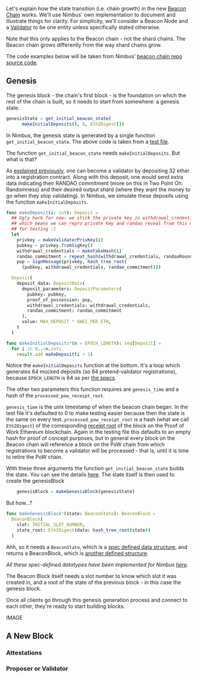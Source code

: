 Let's explain how the state transition (i.e. chain growth) in the new [Beacon Chain](https://our.status.im/two-point-oh-the-beacon-chain/) works. We'll use Nimbus' own implementation to document and illustrate things for clarity. For simplicity, we'll consider a Beacon Node and a [Validator](https://our.status.im/two-point-oh-explaining-validators/) to be one entity unless specifically stated otherwise.

Note that this only applies to the Beacon chain - not the shard chains. The Beacon chain grows differently from the way shard chains grow.

The code examples below will be taken from Nimbus' [beacon chain repo source code](https://github.com/status-im/nim-beacon-chain/).

## Genesis

The genesis block - the chain's first block - is the foundation on which the rest of the chain is built, so it needs to start from somewhere: a genesis state. 

```nim
genesisState = get_initial_beacon_state(
      makeInitialDeposits(), 0, Eth2Digest())
```

In Nimbus, the genesis state is generated by a single function `get_initial_beacon_state`. The above code is taken from a [test file](https://github.com/status-im/nim-beacon-chain/blob/master/tests/test_state_transition.nim#L21-L22).

The function `get_initial_beacon_state` needs `makeInitialDeposits`. But what is that? 

As [explained previously](https://our.status.im/two-point-oh-the-tale-of-two-ethers/), one can become a validator by depositing 32 ether into a registration contract. Along with this deposit, one would send extra data indicating their RANDAO commitment (more on this in Two Point Oh: Randomness) and their desired output shard (where they want the money to go when they stop validating). In Nimbus, we simulate these deposits using the function `makeInitialDeposits`.

```nim
func makeDeposit(i: int): Deposit =
  ## Ugly hack for now: we stick the private key in withdrawal_credentials
  ## which means we can repro private key and randao reveal from this data,
  ## for testing :)
  let
    privkey = makeValidatorPrivKey(i)
    pubkey = privkey.fromSigKey()
    withdrawal_credentials = makeFakeHash(i)
    randao_commitment = repeat_hash(withdrawal_credentials, randaoRounds)
    pop = signMessage(privkey, hash_tree_root(
      (pubkey, withdrawal_credentials, randao_commitment)))

  Deposit(
    deposit_data: DepositData(
      deposit_parameters: DepositParameters(
        pubkey: pubkey,
        proof_of_possession: pop,
        withdrawal_credentials: withdrawal_credentials,
        randao_commitment: randao_commitment
      ),
      value: MAX_DEPOSIT * GWEI_PER_ETH,
    )
  )

func makeInitialDeposits*(n = EPOCH_LENGTH): seq[Deposit] =
  for i in 0..<n.int:
    result.add makeDeposit(i + 1)
```

Notice the `makeInitialDeposits` function at the bottom. It's a loop which generates 64 mocked deposits (so 64 pretend-validator registrations), because `EPOCH_LENGTH` is 64 as per [the specs](https://github.com/ethereum/eth2.0-specs/blob/9469ca78c4269f901029f13e198337419ffb36d5/specs/core/0_beacon-chain.md#constants).

The other two parameters this function requires are `genesis_time` and a hash of the `processed_pow_receipt_root`. 

`genesis_time` is the unix timestamp of when the beacon chain began. In the test file it's defaulted to 0 to make testing easier because then the state is the same on every test. `processed_pow_receipt_root` is a hash (what we call `Eth2Digest`) of the corresponding [receipt root](https://github.com/ethereum/wiki/wiki/Design-Rationale#merkle-patricia-trees) of the block on the Proof of Work Ethereum blockchain. Again in the testing file this defaults to an empty hash for proof of concept purposes, but in general every block on the Beacon chain will reference a block on the PoW chain from which registrations to become a validator will be processed - that is, until it is time to retire the PoW chain.

With these three arguments the function `get_initial_beacon_state` builds the state. You can see the details [here](https://github.com/status-im/nim-beacon-chain/blob/master/beacon_chain/spec/beaconstate.nim#L148-L149). The state itself is then used to create the genesisBlock

```nim
    genesisBlock = makeGenesisBlock(genesisState)
```

But how...?

```nim
func makeGenesisBlock*(state: BeaconState): BeaconBlock =
  BeaconBlock(
    slot: INITIAL_SLOT_NUMBER,
    state_root: Eth2Digest(data: hash_tree_root(state))
  )
```

Ahh, so it needs a `BeaconState`, which is a [spec defined data structure](https://github.com/ethereum/eth2.0-specs/blob/9469ca78c4269f901029f13e198337419ffb36d5/specs/core/0_beacon-chain.md#beaconstate), and returns a BeaconBlock, which is [another defined structure](https://github.com/ethereum/eth2.0-specs/blob/9469ca78c4269f901029f13e198337419ffb36d5/specs/core/0_beacon-chain.md#beaconblock).

_All these spec-defined datatypes have been implemented for Nimbus [here](https://github.com/status-im/nim-beacon-chain/blob/eb369cee4e5e5773fe98238ee34b1fefb765ad06/beacon_chain/spec/datatypes.nim)._

The Beacon Block itself needs a slot number to know which slot it was created in, and a root of the state of the previous block - in this case the genesis block.

Once all clients go through this genesis generation process and connect to each other, they're ready to start building blocks.

IMAGE

## A New Block



### Attestations

### Proposer or Validator